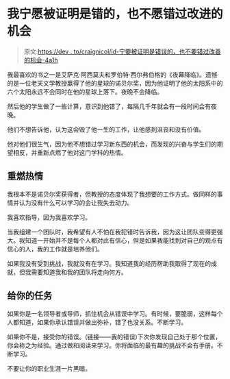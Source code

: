 # 我宁愿被证明是错的，也不愿错过改进的机会

> 原文:[https://dev . to/craignicol/id-宁要被证明是错误的，也不要错过改善的机会-4a1h](https://dev.to/craignicol/id-rather-be-proved-wrong-than-miss-the-chance-to-improve-4a1h)

我最喜欢的书之一是艾萨克·阿西莫夫和罗伯特·西尔弗伯格的《夜幕降临》。遗憾的是一位老天文学教授赢得了他的星球的诺贝尔奖，因为他证明了他的太阳系中的六个太阳永远不会同时在他的星球上落下。夜晚不会降临。

然后他的学生做了一些计算，意识到他错了，每隔几千年就会有一段时间会有夜晚。

他们不想告诉他，认为这会毁了他一生的工作，让他感到沮丧和没有价值。

他对他们很生气，因为他不想错过学习新东西的机会，而发现的兴奋与学生们的期望相反，并重新点燃了他对这门学科的热情。

## 重燃热情

我根本不是诺贝尔奖获得者，但教授的态度体现了我想要的工作方式。做同样的事情并认为没有什么可以学习的会让我失去动力。

我喜欢指导，因为我喜欢学习。

当我组建一个团队时，我希望有人不怕在我犯错时告诉我，因为这让团队变得更强大。我知道一开始并不是每个人都对此有信心，但是如果我能找到对自己的观点有信心的人，我的工作就是培养他们。

如果我没有受到挑战，我就没有在学习。我知道我的经历帮助我取得了现在的成就，但我需要知道我和我的团队将走向何方。

## 给你的任务

如果你是一名领导者或导师，抓住机会从错误中学习。有时候，要脆弱，这样每个人都知道，如果你承认错误并做出弥补，错了也没关系。不断学习。

如果你不是，接受你的错误。(链接——我的错误)下次你发现自己处于那个位置，你会称之为经验。通过做和阅读来学习。你将面临的最有趣的挑战不会有手册。不断学习。

不要让你的职业生涯一片黑暗。